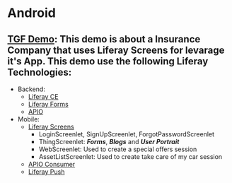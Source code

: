 # Android

## [TGF Demo](android/forms-screenlet-demo): This demo is about a Insurance Company that uses Liferay Screens for levarage it's App. This demo use the following Liferay Technologies:
  - Backend:
    - [Liferay CE](https://github.com/liferay/liferay-portal)
    - [Liferay Forms](https://forms.liferay.com)
    - [APIO](https://github.com/liferay/com-liferay-apio-architect)
  - Mobile:
    - [Liferay Screens](https://github.com/liferay/liferay-screens)
      - LoginScreenlet, SignUpScreenlet, ForgotPasswordScreenlet
      - ThingScreenlet: ***Forms***, ***Blogs*** and ***User Portrait***
      - WebScreenlet: Used to create a special offers session
      - AssetListScreenlet: Used to create take care of my car session
    - [APIO Consumer](https://github.com/liferay-mobile/apio-consumer-android)
    - [Liferay Push](https://github.com/liferay-mobile/liferay-push-android)
